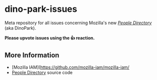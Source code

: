 # dino-park-issues
Meta repository for all issues concerning Mozilla's new _[People Directory](https://people.mozilla.org)_ (aka DinoPark).

**Please upvote issues using the :thumbsup: reaction.**

## More Information
* [Mozilla IAM](https://github.com/mozilla-iam/mozilla-iam/
* [People Directory](https://github.com/mozilla-iam/dino-park-front-end) source code

